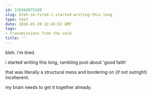 ```yaml
---
id: 138368875289
slug: bleh-im-tired-i-started-writing-this-long
type: text
date: 2016-01-30 22:45:53 GMT
tags:
- transmissions from the void
title: ''
---
```


bleh. i'm tired.

i started writing this long, rambling post about 'good faith'

that was literally a structural mess and bordering on (if not outright) incoherent.

my brain needs to get it together already.